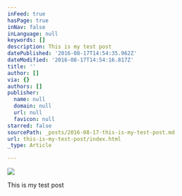 ```yaml
---
inFeed: true
hasPage: true
inNav: false
inLanguage: null
keywords: []
description: This is my test post
datePublished: '2016-08-17T14:54:35.962Z'
dateModified: '2016-08-17T14:54:16.817Z'
title: ''
author: []
via: {}
authors: []
publisher:
  name: null
  domain: null
  url: null
  favicon: null
starred: false
sourcePath: _posts/2016-08-17-this-is-my-test-post.md
url: this-is-my-test-post/index.html
_type: Article

---
```

![](https://the-grid-user-content.s3-us-west-2.amazonaws.com/5804c7dd-0476-4204-9264-436f55097d6d.png)

This is my test post